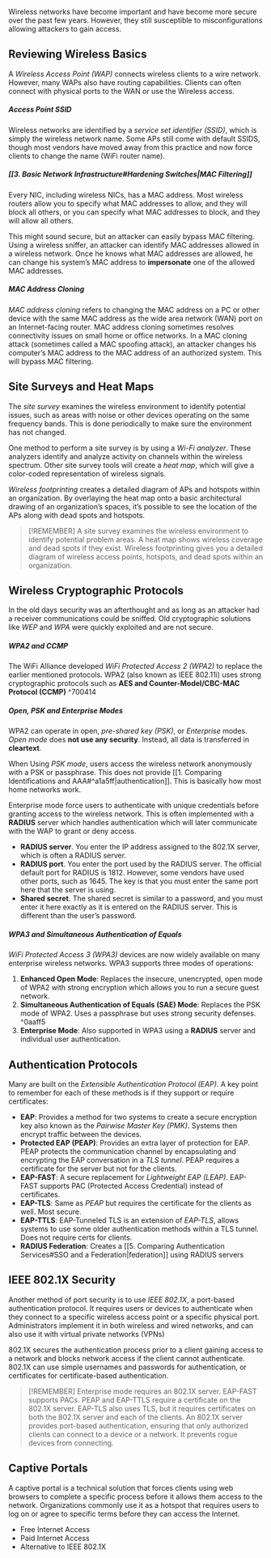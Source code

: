 Wireless networks have become important and have become more secure over the past few years. However, they still susceptible to misconfigurations allowing attackers to gain access.

## Reviewing Wireless Basics
A *Wireless Access Point (WAP)* connects wireless clients to a wire network. However, many WAPs also have routing capabilities. Clients can often connect with physical ports to the WAN or use the Wireless access. 

##### Access Point SSID
Wireless networks are identified by a *service set identifier (SSID)*, which is simply the wireless network name. Some APs still come with default SSIDS, though most vendors have moved away from this practice and now force clients to change the name (WiFi router name).

##### [[3. Basic Network Infrastructure#Hardening Switches|MAC Filtering]]
Every NIC, including wireless NICs, has a MAC address. Most wireless routers allow you to specify what MAC addresses to allow, and they will block all others, or you can specify what MAC addresses to block, and they will allow all others. 

This might sound secure, but an attacker can easily bypass MAC filtering. Using a wireless sniffer, an attacker can identify MAC addresses allowed in a wireless network. Once he knows what MAC addresses are allowed, he can change his system’s MAC address to **impersonate** one of the allowed MAC addresses.

##### MAC Address Cloning
*MAC address cloning* refers to changing the MAC address on a PC or other device with the same MAC address as the wide area network (WAN) port on an Internet-facing router. MAC address cloning sometimes resolves connectivity issues on small home or office networks. In a MAC cloning attack (sometimes called a MAC spoofing attack), an attacker changes his computer’s MAC address to the MAC address of an authorized system. This will bypass MAC filtering.

## Site Surveys and Heat Maps
The *site survey* examines the wireless environment to identify potential issues, such as areas with noise or other devices operating on the same frequency bands. This is done periodically to make sure the environment has not changed.

One method to perform a site survey is by using a *Wi-Fi analyzer*. These analyzers identify and analyze activity on channels within the wireless spectrum. Other site survey tools will create a *heat map*, which will give a color-coded representation of wireless signals. 

*Wireless footprinting* creates a detailed diagram of APs and hotspots within an organization. By overlaying the heat map onto a basic architectural drawing of an organization’s spaces, it’s possible to see the location of the APs along with dead spots and hotspots.

> [!REMEMBER]
> A site survey examines the wireless environment to identify potential problem areas. A heat map shows wireless coverage and dead spots if they exist. Wireless footprinting gives you a detailed diagram of wireless access points, hotspots, and dead spots within an organization.

## Wireless Cryptographic Protocols
In the old days security was an afterthought and as long as an attacker had a receiver communications could be sniffed. Old cryptographic solutions like *WEP* and *WPA* were quickly exploited and are not secure.

##### WPA2 and CCMP
The WiFi Alliance developed *WiFi Protected Access 2 (WPA2)* to replace the earlier mentioned protocols. WPA2 (also known as IEEE 802.11i) uses strong cryptographic protocols such as **AES and Counter-Model/CBC-MAC Protocol (CCMP)** ^700414

##### Open, PSK and Enterprise Modes
WPA2 can operate in open, *pre-shared key (PSK)*, or *Enterprise* modes. *Open mode* does **not use any security**. Instead, all data is transferred in **cleartext**.

When Using *PSK mode*, users access the wireless network anonymously with a PSK or passphrase. This does not provide [[1. Comparing Identifications and AAA#^a1a5ff|authentication]].  This is basically how most home networks work. 

Enterprise mode force users to authenticate with unique credentials before granting access to the wireless network.  This is often implemented with a **RADIUS** server which handles authentication which will later communicate with the WAP to grant or deny access. 

* **RADIUS server**. You enter the IP address assigned to the 802.1X server, which is often a RADIUS server. 
* **RADIUS port**. You enter the port used by the RADIUS server. The official default port for RADIUS is 1812. However, some vendors have used other ports, such as 1645. The key is that you must enter the same port here that the server is using. 
* **Shared secret**. The shared secret is similar to a password, and you must enter it here exactly as it is entered on the RADIUS server. This is different than the user’s password.

##### WPA3 and Simultaneous Authentication of Equals
*WiFi Protected Access 3 (WPA3)* devices are now widely available on many enterprise wireless networks. WPA3 supports three modes of operations:

1. **Enhanced Open Mode**: Replaces the insecure, unencrypted, open mode of WPA2 with strong encryption which allows you to run a secure guest network. 
2. **Simultaneous Authentication of Equals (SAE) Mode**: Replaces the PSK mode of WPA2. Uses a passphrase but uses strong security defenses. ^0aaff5
3. **Enterprise Mode**: Also supported in WPA3 using a **RADIUS** server and individual user authentication.

## Authentication Protocols
Many are built on the *Extensible Authentication Protocol (EAP)*. A key point to remember for each of these methods is if they support or require certificates:

* **EAP**: Provides a method for two systems to create a secure encryption key also known as the *Pairwise Master Key (PMK)*. Systems then encrypt traffic between the devices. 
* **Protected EAP (PEAP)**: Provides an extra layer of protection for EAP. PEAP protects the communication channel by encapsulating and encrypting the EAP conversation in a *TLS tunnel*.  PEAP requires a certificate for the server but not for the clients. 
* **EAP-FAST**: A secure replacement for *Lightweight EAP (LEAP)*. EAP-FAST supports PAC (Protected Access Credential) instead of certificates.
* **EAP-TLS**: Same as *PEAP* but requires the certificate for the clients as well. Most secure.
* **EAP-TTLS**: EAP-Tunneled TLS is an extension of *EAP-TLS*, allows systems to use some older authentication methods within a TLS tunnel. Does not require certs for clients.
* **RADIUS Federation**: Creates a [[5. Comparing Authentication Services#SSO and a Federation|federation]] using RADIUS servers

## IEEE 802.1X Security
Another method of port security is to use *IEEE 802.1X*, a port-based authentication protocol. It requires users or devices to authenticate when they connect to a specific wireless access point or a specific physical port. Administrators implement it in both wireless and wired networks, and can also use it with virtual private networks (VPNs)

802.1X secures the authentication process prior to a client gaining access to a network and blocks network access if the client cannot authenticate. 802.1X can use simple usernames and passwords for authentication, or certificates for certificate-based authentication.

> [!REMEMBER]
> Enterprise mode requires an 802.1X server. EAP-FAST supports PACs. PEAP and EAP-TTLS require a certificate on the 802.1X server. EAP-TLS also uses TLS, but it requires certificates on both the 802.1X server and each of the clients. An 802.1X server provides port-based authentication, ensuring that only authorized clients can connect to a device or a network. It prevents rogue devices from connecting.

## Captive Portals
A captive portal is a technical solution that forces clients using web browsers to complete a specific process before it allows them access to the network. Organizations commonly use it as a hotspot that requires users to log on or agree to specific terms before they can access the Internet.

* Free Internet Access
* Paid Internet Access
* Alternative to IEEE 802.1X